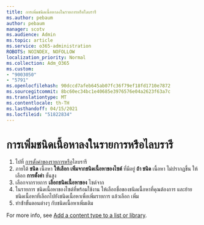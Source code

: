 ```yaml
---
title: การเพิ่มชนิดเนื้อหาลงในรายการหรือไลบรารี
ms.author: pebaum
author: pebaum
manager: scotv
ms.audience: Admin
ms.topic: article
ms.service: o365-administration
ROBOTS: NOINDEX, NOFOLLOW
localization_priority: Normal
ms.collection: Adm_O365
ms.custom:
- "9003050"
- "5791"
ms.openlocfilehash: 90dccd7afeb645ab07fc36f79ef18fd1710e7872
ms.sourcegitcommit: 8bc60ec34bc1e40685e3976576e04a2623f63a7c
ms.translationtype: MT
ms.contentlocale: th-TH
ms.lasthandoff: 04/15/2021
ms.locfileid: "51822834"
---
```

# <a name="add-a-content-type-to-a-list-or-library"></a>การเพิ่มชนิดเนื้อหาลงในรายการหรือไลบรารี

1. ไปที่  [การตั้งค่าของรายการหรือ](https://support.microsoft.com/en-us/office/edit-list-settings-in-sharepoint-online-4d35793b-246e-42a3-990c-563a83795b7f)ไลบรารี
2. ภายใต้  **ชนิด** เนื้อหา  **ให้เลือก เพิ่มจากชนิดเนื้อหาของไซต์** ที่มีอยู่ **ถ้า ชนิด** เนื้อหา ไม่ปรากฏขึ้น ให้เลือก **การตั้งค่า** ขั้นสูง
3. เลือกจากรายการ  **เลือกชนิดเนื้อหาของ**  ไซต์จาก
4. ในรายการ ชนิดเนื้อหาของไซต์ที่พร้อมใช้งาน ให้เลือกชื่อของชนิดเนื้อหาที่คุณต้องการ และย้ายชนิดเนื้อหาที่เลือกไปยังชนิดเนื้อหาเพื่อเพิ่มรายการ แล้วเลือก เพิ่ม
5. ทําซ้ําขั้นตอนต่างๆ กับชนิดเนื้อหาเพิ่มเติม

For more info, see  [Add a content type to a list or library](https://support.microsoft.com/en-us/office/add-a-content-type-to-a-list-or-library-917366ae-f7a2-47ad-87a5-9689a1884e60).
